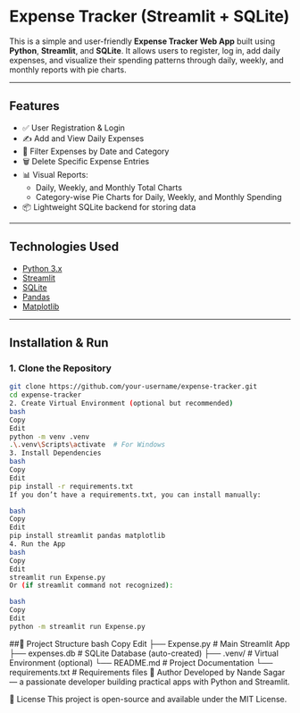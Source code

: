 # Expense Tracker (Streamlit + SQLite)

This is a simple and user-friendly **Expense Tracker Web App** built using **Python**, **Streamlit**, and **SQLite**. It allows users to register, log in, add daily expenses, and visualize their spending patterns through daily, weekly, and monthly reports with pie charts.

---

##  Features

- ✅ User Registration & Login
- ✍️ Add and View Daily Expenses
- 📅 Filter Expenses by Date and Category
- 🗑️ Delete Specific Expense Entries
- 📊 Visual Reports:
  - Daily, Weekly, and Monthly Total Charts
  - Category-wise Pie Charts for Daily, Weekly, and Monthly Spending
- 📦 Lightweight SQLite backend for storing data

---

##  Technologies Used

- [Python 3.x](https://www.python.org/)
- [Streamlit](https://streamlit.io/)
- [SQLite](https://www.sqlite.org/index.html)
- [Pandas](https://pandas.pydata.org/)
- [Matplotlib](https://matplotlib.org/)

---

##  Installation & Run

### 1. Clone the Repository

```bash
git clone https://github.com/your-username/expense-tracker.git
cd expense-tracker
2. Create Virtual Environment (optional but recommended)
bash
Copy
Edit
python -m venv .venv
.\.venv\Scripts\activate  # For Windows
3. Install Dependencies
bash
Copy
Edit
pip install -r requirements.txt
If you don’t have a requirements.txt, you can install manually:

bash
Copy
Edit
pip install streamlit pandas matplotlib
4. Run the App
bash
Copy
Edit
streamlit run Expense.py
Or (if streamlit command not recognized):

bash
Copy
Edit
python -m streamlit run Expense.py
```
##📁 Project Structure
bash
Copy
Edit
├── Expense.py             # Main Streamlit App
├── expenses.db            # SQLite Database (auto-created)
├── .venv/                 # Virtual Environment (optional)
└── README.md              # Project Documentation
└── requirements.txt       # Requirements files
🙌 Author
Developed by Nande Sagar — a passionate developer building practical apps with Python and Streamlit.

📃 License
This project is open-source and available under the MIT License.
